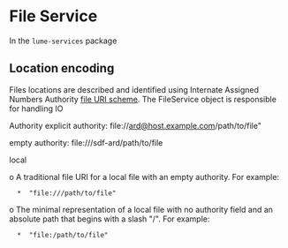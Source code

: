 # File Service

In the `lume-services` package

## Location encoding

Files locations are described and identified using Internate Assigned Numbers Authority [file URI scheme](https://www.rfc-editor.org/rfc/rfc8089.html). The FileService object is responsible for handling IO

Authority
explicit authority: file://ard@host.example.com/path/to/file"

empty authority:
file:///sdf-ard/path/to/file




local

  o  A traditional file URI for a local file with an empty authority.
      For example:

      *  "file:///path/to/file"

   o  The minimal representation of a local file with no authority field
      and an absolute path that begins with a slash "/".  For example:

      *  "file:/path/to/file"
